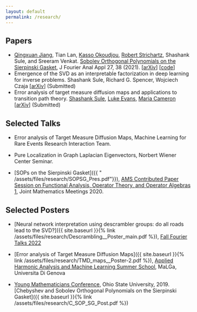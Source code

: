 ```yaml
---
layout: default
permalink: /research/
---
```


## Papers 

- [Qingxuan Jiang](https://scholar.google.com/citations?user=D7TlJL4AAAAJ&hl=en), Tian Lan, [Kasso Okoudjou](https://math.tufts.edu/people/facultyOkoudjou.htm), [Robert Strichartz](https://math.cornell.edu/robert-s-strichartz), Shashank Sule, and Sreeram Venkat. [Sobolev Orthogonal Polynomials on the Sierpinski Gasket](https://link.springer.com/article/10.1007/s00041-021-09819-0#citeas), J Fourier Anal Appl 27, 38 (2021). [[arXiv](https://arxiv.org/abs/2010.00107)] [[code](https://github.com/s769/op_on_sg)]
- Emergence of the SVD as an interpretable factorization in deep learning for inverse problems. Shashank Sule, Richard G. Spencer, Wojciech Czaja [[arXiv](https://arxiv.org/pdf/2301.07820.pdf)] (Submitted)
- Error analysis of target measure diffusion maps and applications to transition path theory. [Shashank Sule](https://shashanksule.github.io/website/research/), [Luke Evans](https://www.math.umd.edu/~evansal/), [Maria Cameron]() [[arXiv](https://arxiv.org/abs/2312.14418)] (Submitted)

## Selected Talks 

- Error analysis of Target Measure Diffusion Maps, Machine Learning for Rare Events Research Interaction Team. 

- Pure Localization in Graph Laplacian Eigenvectors, Norbert Wiener Center Seminar.

- [SOPs on the Sierpinski Gasket]({{ " /assets/files/research/SOPSG_Pres.pdf"}}), [AMS Contributed Paper Session on Functional Analysis, Operator Theory, and Operator Algebras 1](https://www.jointmathematicsmeetings.org/meetings/national/jmm2020/2245_program_wednesday.html#2245:AMSCP15), Joint Mathematics Meetings 2020.

## Selected Posters 

- [Neural network interpretation using descrambler groups: do all roads lead to the SVD?]({{ site.baseurl }}{% link /assets/files/research/Descrambling__Poster_main.pdf %}), [Fall Fourier Talks 2022](https://www.norbertwiener.umd.edu/FFT/2022/index.html)

- [Error analysis of Target Measure Diffusion Maps]({{ site.baseurl }}{% link /assets/files/research/TMD_maps__Poster-2.pdf %}), [Applied Harmonic Analysis and Machine Learning Summer School](https://malga.unige.it/education/schools/ahaml2022/), MaLGa, Universita Di Genova 

- [Young Mathematicians Conference](https://ymc.math.osu.edu/2019/program.php), Ohio State University, 2019. [Chebyshev and Sobolev Orthogonal Polynomials on the Sierpinski Gasket]({{ site.baseurl }}{% link /assets/files/research/C_SOP_SG_Post.pdf %})

